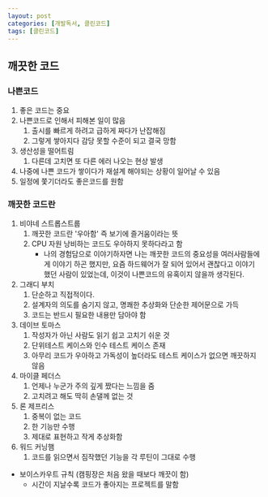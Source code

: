 ```yaml
---
layout: post
categories: [개발독서, 클린코드]
tags: [클린코드]
---
```

## 깨끗한 코드
### 나쁜코드
1. 좋은 코드는 중요
2. 나쁜코드로 인해서 피해본 일이 많음
   1. 출시를 빠르게 하려고 급하게 짜다가 난잡해짐
   2. 그렇게 쌓아지다 감당 못할 수준이 되고 결국 망함
3. 생산성을 떨어트림
   1. 다른데 고치면 또 다른 에러 나오는 현상 발생
4. 나중에 나쁜 코드가 쌓이다가 재설계 해야되는 상황이 일어날 수 있음
5. 일정에 쫓기더라도 좋은코드를 원함

### 깨끗한 코드란
1. 비야네 스트롭스트룹
   1. 깨끗한 코드란 '우아함' 즉 보기에 즐거움이라는 뜻
   2. CPU 자원 낭비하는 코드도 우아하지 못하다라고 함
      - 나의 경험담으로 이야기하자면 나는 깨끗한 코드의 중요성을 여러사람들에게
        이야기 하곤 했지만, 요즘 하드웨어가 잘 되어 있어서 괜찮다고 이야기 했던 사람이 있었는데,
        이것이 나쁜코드의 유혹이지 않을까 생각된다.
2. 그래디 부치
   1. 단순하고 직접적이다.
   2. 설계자의 의도를 숨기지 않고, 명쾌한 추상화와 단순한 제어문으로 가득
   3. 코드는 반드시 필요한 내용만 담아야 함
3. 데이브 토마스
   1. 작성자가 아닌 사람도 읽기 쉽고 고치기 쉬운 것
   2. 단위테스트 케이스와 인수 테스트 케이스 존재
   3. 아무리 코드가 우아하고 가독성이 높더라도 테스트 케이스가 없으면 깨끗하지 않음
4. 마이클 페더스
   1. 언제나 누군가 주의 깊게 짰다는 느낌을 줌
   2. 고치려고 해도 딱히 손댈께 없는 것
5. 론 제프리스
   1. 중복이 없는 코드
   2. 한 기능만 수행
   3. 제대로 표현하고 작게 추상화함
6. 워드 커닝햄
   1. 코드를 읽으면서 짐작했던 기능을 각 루틴이 그대로 수행

- 보이스카우트 규칙 (캠핑장은 처음 왔을 때보다 깨끗이 함)
  - 시간이 지날수록 코드가 좋아지는 프로젝트를 말함
